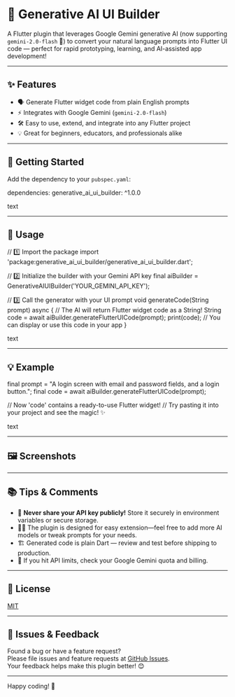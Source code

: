 # 🎨 Generative AI UI Builder

A Flutter plugin that leverages Google Gemini generative AI (now supporting `gemini-2.0-flash` 🚀) to convert your natural language prompts into Flutter UI code — perfect for rapid prototyping, learning, and AI-assisted app development!

---

## ✨ Features

- 🗣️ Generate Flutter widget code from plain English prompts  
- ⚡ Integrates with Google Gemini (`gemini-2.0-flash`)  
- 🛠️ Easy to use, extend, and integrate into any Flutter project  
- 💡 Great for beginners, educators, and professionals alike

---

## 🚀 Getting Started

Add the dependency to your `pubspec.yaml`:

dependencies:
generative_ai_ui_builder: ^1.0.0

text

---

## 📝 Usage

// 1️⃣ Import the package
import 'package:generative_ai_ui_builder/generative_ai_ui_builder.dart';

// 2️⃣ Initialize the builder with your Gemini API key
final aiBuilder = GenerativeAIUIBuilder('YOUR_GEMINI_API_KEY');

// 3️⃣ Call the generator with your UI prompt
void generateCode(String prompt) async {
// The AI will return Flutter widget code as a String!
String code = await aiBuilder.generateFlutterUICode(prompt);
print(code); // You can display or use this code in your app
}

text

---

## 💡 Example

final prompt = "A login screen with email and password fields, and a login button.";
final code = await aiBuilder.generateFlutterUICode(prompt);

// Now 'code' contains a ready-to-use Flutter widget!
// Try pasting it into your project and see the magic! ✨

text

---

## 🖼️ Screenshots

<!--
![Prompt Input Screenshot](screenshots/prompt_input.png)
![Generated Code Screenshot](screenshots/generated_code.png)
-->

---

## 📚 Tips & Comments

- 🔑 **Never share your API key publicly!** Store it securely in environment variables or secure storage.
- 🧑‍💻 The plugin is designed for easy extension—feel free to add more AI models or tweak prompts for your needs.
- 🏗️ Generated code is plain Dart — review and test before shipping to production.
- 🛟 If you hit API limits, check your Google Gemini quota and billing.

---

## 📄 License

[MIT](LICENSE)

---

## 🐞 Issues & Feedback

Found a bug or have a feature request?  
Please file issues and feature requests at [GitHub Issues](https://github.com/workwebzie/easy_ui/issues).  
Your feedback helps make this plugin better! 😊

---

Happy coding! 🚀